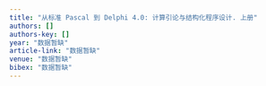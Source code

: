 ```yaml
---
title: "从标准 Pascal 到 Delphi 4.0: 计算引论与结构化程序设计. 上册"
authors: []
authors-key: []
year: "数据暂缺"
article-link: "数据暂缺"
venue: "数据暂缺"
bibex: "数据暂缺"
---
```


